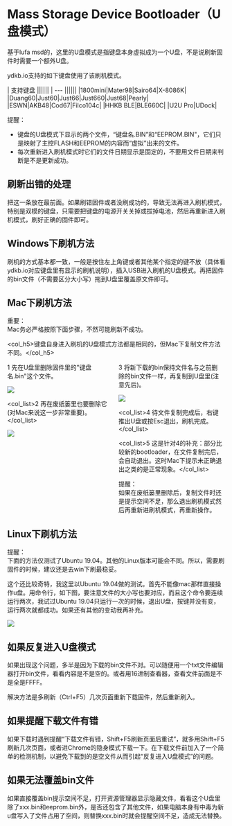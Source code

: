 # Mass Storage Device Bootloader（U盘模式）

基于lufa msd的，这里的U盘模式是指键盘本身虚拟成为一个U盘，不是说刷新固件时需要一个额外U盘。

ydkb.io支持的如下键盘使用了该刷机模式。

| 支持键盘 ||||||
| --- |||||| 
|1800mini|Mater98|Sairo64|X-8086K|
|Duang60|Just60|Just66|Just660|Just68|Pearly|
|ESWN|AKB48|Cod67|Filco104c|
|HHKB BLE|BLE660C|
|U2U Pro|UDock|

<html><div class="hint"> 
<subtitle>提醒：</subtitle>
<ul><li>键盘的U盘模式下显示的两个文件，“键盘名.BIN”和“EEPROM.BIN"，它们只是映射了主控FLASH和EEPROM的内容而“虚拟”出来的文件。</li>
<li>每次重新进入刷机模式时它们的文件日期显示是固定的，不要用文件日期来判断是不是更新成功。</li></ul>
</div></html>


## 刷新出错的处理

把这一条放在最前面。如果刷错固件或者没刷成功的，导致无法再进入刷机模式，特别是双模的键盘，只需要把键盘的电源开关关掉或拔掉电池，然后再重新进入刷机模式，刷好正确的固件即可。


## Windows下刷机方法

刷机的方式基本都一致，一般是按住左上角键或者其他某个指定的键不放（具体看ydkb.io对应键盘里有显示的刷机说明），插入USB进入刷机的U盘模式。再把固件的bin文件（不需要区分大小写）拖到U盘里覆盖原文件即可。


## Mac下刷机方法

<html><div class="attention"> 
<subtitle>重要：</subtitle>
<br>Mac务必严格按照下面步骤，不然可能刷新不成功。
</div></html>

<col_h5>键盘自身进入刷机的U盘模式方法都是相同的，但Mac下复制文件方法不同。</col_h5>

<html>
<two_col>
<div style="float:left;width:48%;">
<col_list>1 先在U盘里删除固件里的"键盘名.bin"这个文件。</col_list>

![](/assets/msd-bootloader-mac01.png?)

<col_list>2 再在废纸篓里也要删除它(对Mac来说这一步非常重要)。</col_list>

![](/assets/msd-bootloader-mac02.png?)
</div>
<div style="float:left;width:3%;">&nbsp;</div>
<div style="float:left;width:48%;">
<col_list>3 将新下载的bin保持文件名与之前删除的bin文件一样，再复制到U盘里(注意先后)。</col_list>

![](/assets/msd-bootloader-mac03.png?)

<col_list>4 待文件复制完成后，右键推出U盘或按Esc退出，刷机完成。</col_list>

<col_list>5 这是针对4的补充：部分比较新的bootloader，在文件复制完后，会自动退出。这时Mac下提示未正确退出之类的是正常现象。</col_list>

<html><div class="hint"> 
<subtitle>提醒：</subtitle>
<br>如果在废纸篓里删除后，复制文件时还是提示空间不足，那么退出刷机模式然后再重新进刷机模式，再重新操作。
</div></html>

</div>
</two_col>
<div style="clear:both;"></div>
</html>


## Linux下刷机方法

<html><div class="hint"> 
<subtitle>提醒：</subtitle>
<br>下面的方法仅测试了Ubuntu 19.04。其他的Linux版本可能会不同。所以，需要刷固件的时候，建议还是去win下刷最稳妥。
</div></html>

这个还比较奇特，我这里以Ubuntu 19.04做的测试。首先不能像mac那样直接操作u盘。用命令行，如下图，要注意文件的大小写也要对应，而且这个命令要连续运行两次，我试过Ubuntu 19.04只运行一次的时候，退出U盘，按键并没有变，运行两次就都成功。如果还有其他的变动我再补充。

<div style="width: 600px">

![](/assets/msd-bootloader-linux01.png?600)
</div>


## 如果反复进入U盘模式

如果出现这个问题，多半是因为下载的bin文件不对。可以随便用一个txt文件编辑器打开bin文件，看看内容是不是空的。或者用16进制查看器，查看文件前面是不是全是FFFF。

解决方法是多刷新（Ctrl+F5）几次页面重新下载固件，然后重新刷入。


## 如果提醒下载文件有错

如果下载时遇到提醒“下载文件有错，Shift+F5刷新页面后重试”，就多用Shift+F5刷新几次页面，或者进Chrome的隐身模式下载一下。在下载文件前加入了一个简单的检测机制，以避免下载到的是空文件从而引起“反复进入U盘模式”的问题。


## 如果无法覆盖bin文件
如果直接覆盖bin提示空间不足，打开资源管理器显示隐藏文件，看看这个U盘里除了xxx.bin和eeprom.bin外，是否还包含了其他文件，如果电脑本身有中毒为新u盘写入了文件占用了空间，则替换xxx.bin时就会提醒空间不足，造成无法替换。

